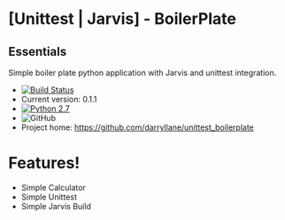 # [Unittest | Jarvis] - BoilerPlate



Essentials
----------
Simple boiler plate python application with Jarvis and unittest integration.
- [![Build Status](https://travis-ci.com/darryllane/unittest_boilerplate.svg?branch=master)](https://travis-ci.com/darryllane/unittest_boilerplate)
- Current version:            0.1.1
- [![Python 2.7](https://img.shields.io/badge/python-2.7+-green.svg)](https://www.python.org/downloads/release/python-360/)
- ![GitHub](https://img.shields.io/github/license/darryllane/unittest_boilerplate.svg)
- Project home:               https://github.com/darryllane/unittest_boilerplate

# Features!

- Simple Calculator
- Simple Unittest
- Simple Jarvis Build

